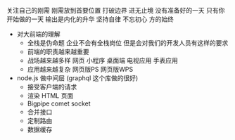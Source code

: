 关注自己的刚需 刚需放到首要位置
打破边界 进无止境
没有准备好的一天 只有你开始做的一天
输出是内化的升华
坚持自律 不忘初心  方的始终


- 对大前端的理解
    - 全栈是伪命题  企业不会有全栈岗位  但是会对我们的开发人员有这样的要求
    - 前端的职责越来越重要
    - 战场越来越多样   网页 小程序 桌面端 电视应用 手表应用 
    - 应用越来越复杂 网页版PS 网页版WPS
- node.js 做中间层 (graphql 这个库做的很好)
    - 接受客户端的请求
    - 渲染 HTML 页面
    - Bigpipe comet socket 
    - 合并接口
    - 定制路由
    - 数据缓存

